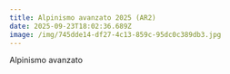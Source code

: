 ```yaml
---
title: Alpinismo avanzato 2025 (AR2)
date: 2025-09-23T18:02:36.689Z
image: /img/745dde14-df27-4c13-859c-95dc0c389db3.jpg
---
```

Alpinismo avanzato
